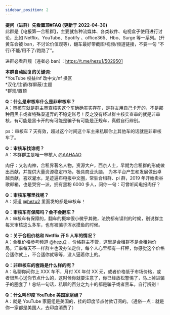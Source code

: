 ```yaml
---
sidebar_position: 2
---
```


**提问（进群）先看置顶#FAQ (更新于 2022-04-30)**  
此群是【电报第一合租群】，主要就各种流媒体、各类软件、电视盒子使用进行讨论，比如 Netflix、YouTube、Spotify 、office365、Hbo、Surge 等一系列。(开黄车会被 ban，不讨论价值观等)，翻车最好带截图/视频/频道链接，不要一句 “不行/不能/用不了/跑路了”。

进群必看群规（违者必 ban）：https://t.me/hezu1/5029501

**本群自动回复的关键词**:  
*YouTube 权益/nf 改中文/nf 换区  
*汉化/注销/群屏蔽/主题  
\*群规/置顶

**Q：什么是审核车什么是非审核车？**  
A：审核车就是群主审查核实这个车确确实实存在，是群友用自己卡开的，不是那种用黑卡或者特殊渠道弄的不稳定账号！反之没有经过群主核实查审的就是非审核，有可能是黑卡开的有可能是骗子有可能是正规车，真假自行辨别。

ps：审核车 7 天有效，超过这个时间这个车主来私聊你上其他车的话就是非审核车了。

**Q：审核车找谁呢？**  
A：本群群主是唯一审核人 [@AAHAAO](https://t.me/AAHAAO)  

肉仔：又名肉神，合租界著名人物，资源大户，西京人士，早期为合租群的形成做出贡献，并提供大量资源稳定市场，极具商业头脑， 为本平台产生和发展做出卓越贡献。喜欢灌水，足迹遍布电报中文圈，常驻合租群、pi 群，2019 年开始卖谷歌邮箱，也是哭穷一派，拥有黑粉 6000 多人，问你一句：可曾听闻电报肉仔？

**Q：审核车哪里找呢？**  
A：频道 [@hezu2](https://t.me/hezu2) 里面发的都是审核车！

**Q：审核车有保障吗？会不会翻车？**  
A：审核车有保障的，翻车的概率很小微乎其微，法院都有误判的时候，别说群主每天审核这么多车，也有被骗子浑水摸鱼的时候。

**Q：关于合租价格和 Netflix 开 5 人车的情况？**  
A：合租价格参考频道 [@hezu2](https://t.me/hezu2) ，价格群主不管，这里是合租群不是合租物价局，汇率每天不一样群主也没办法定价，每个人心里都有一杆秤，你感觉这个价格合适你就上，不合适你就等等，没人逼着你上的。

**Q：非审核车的套路是什么样的呢？**  
A：私聊你问你上 XXX 车不，月付 XX 年付 XX 元，或者价格低于市场价格，或者很热心送你节点什么的，这时候你就要注意了，你已经放松警惕了，马上掉进骗子的圈套了！总结一句话，私聊的百分之九十的都是骗子或者黑车，自行辨别！

**Q：什么叫印度 YouTube 美国家庭组？**  
A：就是 YouTube 家庭组是美国的，挂的印度节点付款订阅的。（通俗一点：就是你一家都是美国人，去印度消费了）
